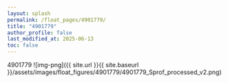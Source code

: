 ```yaml
---
layout: splash
permalink: /float_pages/4901779/
title: "4901779"
author_profile: false
last_modified_at: 2025-06-13
toc: false
---
```

 
4901779
![img-png]({{ site.url }}{{ site.baseurl }}/assets/images/float_figures/4901779/4901779_Sprof_processed_v2.png)